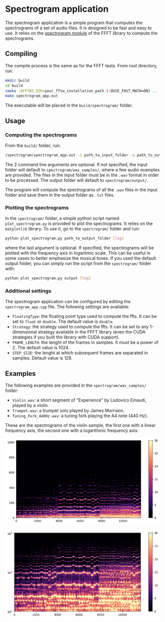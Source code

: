 # Spectrogram application

The spectrogram application is a simple program that computes the spectrograms of a set of audio files. It is designed to be fast and easy to use. It relies on the [spectrogram module](../ffft/src/spectrogram/) of the FFFT library to compute the spectrograms.

## Compiling

The compile process is the same as for the FFFT tests. From root directory, run:

```bash
mkdir build
cd build
cmake -DFFTW3_DIR=your_fftw_installation_path (-DUSE_FAST_MATH=ON) ..
make spectrogram_app.out
```

The executable will be placed in the `build/spectrogram/` folder.

## Usage
### Computing the spectrograms
From the `build/` folder, run:
```bash
/spectrogram/spectrogram_app.out -i path_to_input_folder -o path_to_output_folder
```

The 2 command line arguments are optional. If not specified, the input folder will default to `spectrogram/wav_samples/`, where a few audio examples are provided. The files in the input folder must be in the `.wav` format in order to be processed. The output folder will default to `spectrogram/output/`.

The program will compute the spectrograms of all the `.wav` files in the input folder and save them in the output folder as `.txt` files.

### Plotting the spectrograms
In the `spectrogram/` folder, a simple python script named `plot_spectrogram.py` is provided to plot the spectrograms. It relies on the `matplotlib` library. To use it, go to the `spectrogram/` folder and run:
```bash
python plot_spectrogram.py path_to_output_folder [log]
```
where the last argument is optional. If specified, the spectrograms will be plotted with the frequency axis in logaritmic scale. This can be useful in some cases to better emphasize the musical tones.
If you used the default output folder, you can simply run the script from the `spectrogram/` folder with:
```bash
python plot_spectrogram.py output [log]
```

### Additional settings
The spectrogram application can be configured by editing the `spectrogram_app.cpp` file. The following settings are available:
- `FloatingType`: the floating point type used to compute the ffts. It can be set to `float` or `double`. The default value is `double`.
- `Strategy`: the strategy used to compute the ffts. It can be set to any 1-dimensional strategy available in the FFFT library (even the CUDA strategies if you built the library with CUDA support). 
- `FRAME_LENGTH`: the lenght of the frames in samples. It must be a power of 2. The default value is 1024.
- `STEP_SIZE`: the lenght at which subsequent frames are separated in samples. Default value is 128.

## Examples
The following examples are provided in the `spectrogram/wav_samples/` folder:
- `Violin.wav`: a short segment of "Experience" by Ludovico Einaudi, played by a violin.
- `Trumpet.wav`: a trumpet solo played by James Morrison.
- `Tuning_Fork_440Hz.wav`: a tuning fork playing the A4 note (440 Hz).

These are the spectrograms of the violin sample, the first one with a linear frequency axis, the second one with a logarithmic frequency axis:

![Violin spectrogram](assets/violin_readme.png)

![Violin spectrogram logarithmic](assets/violin_log_readme.png)

